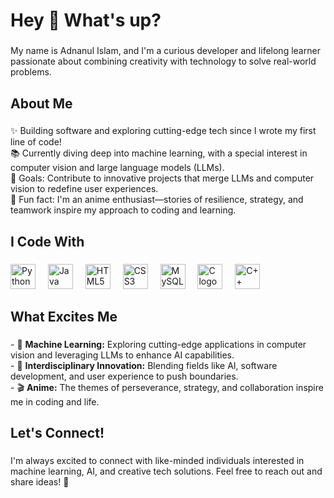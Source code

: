 <h1 align="left">Hey 👋 What's up?</h1>

###

<p align="left">
My name is Adnanul Islam, and I'm a curious developer and lifelong learner passionate about combining creativity with technology to solve real-world problems.
</p>

###

<h2 align="left">About Me</h2>

###

<p align="left">
✨ Building software and exploring cutting-edge tech since I wrote my first line of code!<br>
📚 Currently diving deep into machine learning, with a special interest in computer vision and large language models (LLMs).<br>
🎯 Goals: Contribute to innovative projects that merge LLMs and computer vision to redefine user experiences.<br>
🎲 Fun fact: I'm an anime enthusiast—stories of resilience, strategy, and teamwork inspire my approach to coding and learning.
</p>

###

<h2 align="left">I Code With</h2>

###

<div align="left">
  <img src="https://cdn.jsdelivr.net/gh/devicons/devicon/icons/python/python-original.svg" height="40" alt="Python logo" />
  <img width="12" />
  <img src="https://cdn.jsdelivr.net/gh/devicons/devicon/icons/java/java-original.svg" height="40" alt="Java logo" />
  <img width="12" />
  <img src="https://cdn.jsdelivr.net/gh/devicons/devicon/icons/html5/html5-original.svg" height="40" alt="HTML5 logo" />
  <img width="12" />
  <img src="https://cdn.jsdelivr.net/gh/devicons/devicon/icons/css3/css3-original.svg" height="40" alt="CSS3 logo" />
  <img width="12" />
  <img src="https://cdn.jsdelivr.net/gh/devicons/devicon/icons/mysql/mysql-original.svg" height="40" alt="MySQL logo" />
  <img width="12" />
  <img src="https://cdn.jsdelivr.net/gh/devicons/devicon/icons/c/c-original.svg" height="40" alt="C logo" />
  <img width="12" />
  <img src="https://cdn.jsdelivr.net/gh/devicons/devicon/icons/cplusplus/cplusplus-original.svg" height="40" alt="C++ logo" />
</div>

###

<h2 align="left">What Excites Me</h2>

###

<p align="left">
- 🤖 <b>Machine Learning:</b> Exploring cutting-edge applications in computer vision and leveraging LLMs to enhance AI capabilities.<br>
- 🧠 <b>Interdisciplinary Innovation:</b> Blending fields like AI, software development, and user experience to push boundaries.<br>
- 🎬 <b>Anime:</b> The themes of perseverance, strategy, and collaboration inspire me in coding and life.
</p>


###

<h2 align="left">Let's Connect!</h2>

###

<p align="left">
I'm always excited to connect with like-minded individuals interested in machine learning, AI, and creative tech solutions. Feel free to reach out and share ideas! 🚀
</p>

